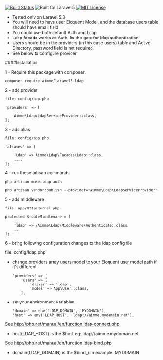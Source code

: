 [![Build Status](https://travis-ci.org/Aimmme/laravel5-ldap.svg?branch=master)](https://travis-ci.org/Aimmme/laravel-ldap)
![Built for Laravel 5](https://img.shields.io/badge/Built_for-Laravel-red.svg?style=flat-square)
[![MIT License](https://img.shields.io/badge/license-MIT-blue.svg)](https://github.com/Aimmme/laravel-ldap/blob/master/LICENSE)

* Tested only on Laravel 5.3
* You will need to have user Eloquent Model, and the database users table should have email field
* You could use both default Auth and Ldap
* Ldap facade works as Auth. Its the gate for ldap authentication
* Users should be in the providers (in this case users) table and Active Directory, password field is not required.
* See below to configure provider

####Installation

1 - Require this package with composer:

    composer require aimme/laravel5-ldap


2 - add provider

    file: config/app.php

    'providers' => [
        ....
        Aimme\Ldap\LdapServiceProvider::class,
    ];

3 - add alias

    file: config/app.php

    'aliases' => [
        ....
        'Ldap' => Aimme\Ldap\Facades\Ldap::class,
        ....
    ];
    
4 - run these artisan commands

    php artisan make:ldap-auth
    
    php artisan vendor:publish --provider="Aimme\Ldap\LdapServiceProvider"

5 - add  middleware

    file: app/Http/Kernel.php

    protected $routeMiddleware = [
        ...
        'ldap' => \Aimme\Ldap\Middleware\Authenticate::class,
        ...
    ];


6 - bring following configuration changes to the ldap config file

file: config/ldap.php

- change providers array users model to your Eloquent user model path if it's different


    ~~~~
    'providers' => [
        'users' => [
            'driver' => 'ldap',
            'model' => App\User::class,
        ],
    ~~~~

- set your environment variables. 
    
    ~~~~
    'domain' => env('LDAP_DOMAIN', 'MYDOMAIN'),
    'host' => env('LDAP_HOST', 'ldap://aimme.mydomain.net'),
    ~~~~

See http://php.net/manual/en/function.ldap-connect.php
- host(LDAP_HOST) is the $host eg: ldap://aimme.mydomain.net

See http://php.net/manual/en/function.ldap-bind.php 
- domain(LDAP_DOMAIN) is the $bind_rdn example: MYDOMAIN





